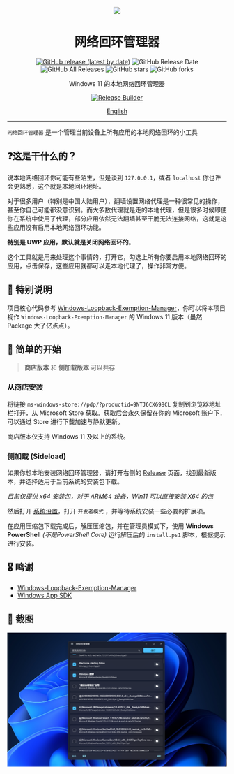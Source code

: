 <p align="center">
<img src="https://img1.imgtp.com/2022/07/25/CBI1j6zz.png" style="width:48px"/>
</p>

<div align="center">

# 网络回环管理器

[![GitHub release (latest by date)](https://img.shields.io/github/v/release/Richasy/LoopbackManager.Desktop)](https://github.com/Richasy/LoopbackManager.Desktop/releases) ![GitHub Release Date](https://img.shields.io/github/release-date/Richasy/LoopbackManager.Desktop) ![GitHub All Releases](https://img.shields.io/github/downloads/Richasy/LoopbackManager.Desktop/total) ![GitHub stars](https://img.shields.io/github/stars/Richasy/LoopbackManager.Desktop?style=flat) ![GitHub forks](https://img.shields.io/github/forks/Richasy/LoopbackManager.Desktop)

Windows 11 的本地网络回环管理器
  
[![Release Builder](https://github.com/Richasy/LoopbackManager.Desktop/actions/workflows/release-builder.yml/badge.svg)](https://github.com/Richasy/LoopbackManager.Desktop/actions/workflows/release-builder.yml)

[English](README_EN.md)

</div>

---

`网络回环管理器` 是一个管理当前设备上所有应用的本地网络回环的小工具

## ❓这是干什么的？

说本地网络回环你可能有些陌生，但是谈到 `127.0.0.1`，或者 `localhost` 你也许会更熟悉，这个就是本地回环地址。

对于很多用户（特别是中国大陆用户），翻墙设置网络代理是一种很常见的操作，甚至你自己可能都没意识到。而大多数代理就是走的本地代理，但是很多时候即便你在系统中使用了代理，部分应用依然无法翻墙甚至干脆无法连接网络，这就是这些应用没有启用本地网络回环功能。

**特别是 UWP 应用，默认就是关闭网络回环的**。

这个工具就是用来处理这个事情的，打开它，勾选上所有你要启用本地网络回环的应用，点击保存，这些应用就都可以走本地代理了，操作非常方便。

## 🔆 特别说明

项目核心代码参考 [Windows-Loopback-Exemption-Manager](https://github.com/tiagonmas/Windows-Loopback-Exemption-Manager)，你可以将本项目视作 `Windows-Loopback-Exemption-Manager` 的 Windows 11 版本（虽然 Package 大了亿点点）。

## 🙌 简单的开始

> **商店版本** 和 **侧加载版本** 可以共存

### 从商店安装

将链接 `ms-windows-store://pdp/?productid=9NTJ6CX698CL` 复制到浏览器地址栏打开，从 Microsoft Store 获取。获取后会永久保留在你的 Microsoft 账户下，可以通过 Store 进行下载加速与静默更新。

商店版本仅支持 Windows 11 及以上的系统。

### 侧加载 (Sideload)

如果你想本地安装网络回环管理器，请打开右侧的 [Release](https://github.com/Richasy/LoopbackManager.Desktop/releases) 页面，找到最新版本，并选择适用于当前系统的安装包下载。

*目前仅提供 x64 安装包，对于 ARM64 设备，Win11 可以直接安装 X64 的包*

然后打开 [系统设置](ms-settings:developers)，打开 `开发者模式` ，并等待系统安装一些必要的扩展项。

在应用压缩包下载完成后，解压压缩包，并在管理员模式下，使用 **Windows PowerShell** *(不是PowerShell Core)* 运行解压后的 `install.ps1` 脚本，根据提示进行安装。

## 🎖️ 鸣谢

- [Windows-Loopback-Exemption-Manager](https://github.com/tiagonmas/Windows-Loopback-Exemption-Manager)
- [Windows App SDK](https://github.com/microsoft/WindowsAppSDK)

## 🧩 截图

![截图](./assets/screenshot.png)
